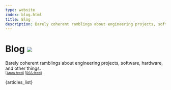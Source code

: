```yaml
---
type: website
index: blog.html
title: Blog
description: Barely coherent ramblings about engineering projects, software, hardware, and other things.
---
```


# Blog <img src="/static/svg/memo.svg" class="inline svg">

<p>Barely coherent ramblings about engineering projects, software, hardware, and other things.<br>
<span style="font-size:0.75em;color:var(--caption-color)">[<a href="/atom">Atom feed</a>] [<a href="/rss">RSS feed</a>]</span>

{articles_list}
